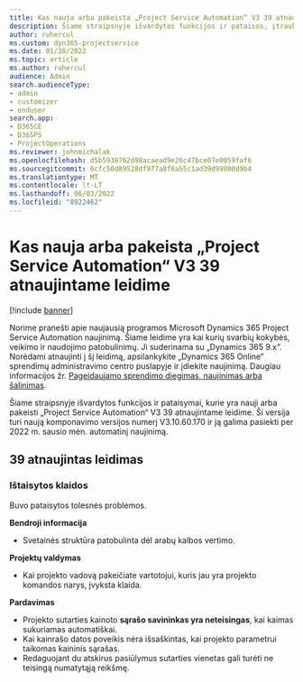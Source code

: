 ```yaml
---
title: Kas nauja arba pakeista „Project Service Automation“ V3 39 atnaujintame leidime
description: Šiame straipsnyje išvardytos funkcijos ir pataisos, įtrauktos į „Microsoft Dynamics 365 Project Service Automation“ V3 39 atnaujintą leidimą.
author: ruhercul
ms.custom: dyn365-projectservice
ms.date: 01/20/2022
ms.topic: article
ms.author: ruhercul
audience: Admin
search.audienceType:
- admin
- customizer
- enduser
search.app:
- D365CE
- D365PS
- ProjectOperations
ms.reviewer: johnmichalak
ms.openlocfilehash: d5b5938762d98acaead9e26c47bce07e0059faf6
ms.sourcegitcommit: 6cfc50d89528df977a8f6a55c1ad39d99800d9b4
ms.translationtype: MT
ms.contentlocale: lt-LT
ms.lasthandoff: 06/03/2022
ms.locfileid: "8922462"
---
```

# <a name="whats-new-or-changed-in-project-service-automation-update-release-39-v3"></a>Kas nauja arba pakeista „Project Service Automation“ V3 39 atnaujintame leidime

[!include [banner](../includes/psa-now-project-operations.md)]

Norime pranešti apie naujausią programos Microsoft Dynamics 365 Project Service Automation naujinimą. Šiame leidime yra kai kurių svarbių kokybės, veikimo ir naudojimo patobulinimų. Ji suderinama su „Dynamics 365 9.x“. Norėdami atnaujinti į šį leidimą, apsilankykite „Dynamics 365 Online“ sprendimų administravimo centro puslapyje ir įdiekite naujinimą. Daugiau informacijos žr. [Pageidaujamo sprendimo diegimas, naujinimas arba šalinimas](/power-platform/admin/install-remove-preferred-solution).

Šiame straipsnyje išvardytos funkcijos ir pataisymai, kurie yra nauji arba pakeisti „Project Service Automation“ V3 39 atnaujintame leidime. Ši versija turi naują komponavimo versijos numerį V3.10.60.170 ir ją galima pasiekti per 2022 m. sausio mėn. automatinį naujinimą.

## <a name="update-release-39"></a>39 atnaujintas leidimas

### <a name="bug-fixes"></a>Ištaisytos klaidos

Buvo pataisytos tolesnės problemos.

**Bendroji informacija**

- Svetainės struktūra patobulinta dėl arabų kalbos vertimo.

**Projektų valdymas**

- Kai projekto vadovą pakeičiate vartotojui, kuris jau yra projekto komandos narys, įvyksta klaida.

**Pardavimas**

- Projekto sutarties kainoto **sąrašo savininkas yra neteisingas**, kai kaimas sukuriamas automatiškai. 
- Kai kainrašo datos poveikis nėra išsaškintas, kai projekto parametrui taikomas kaininis sąrašas.
- Redaguojant du atskirus pasiūlymus sutarties vienetas gali turėti ne teisingą numatytąją reikšmę.
